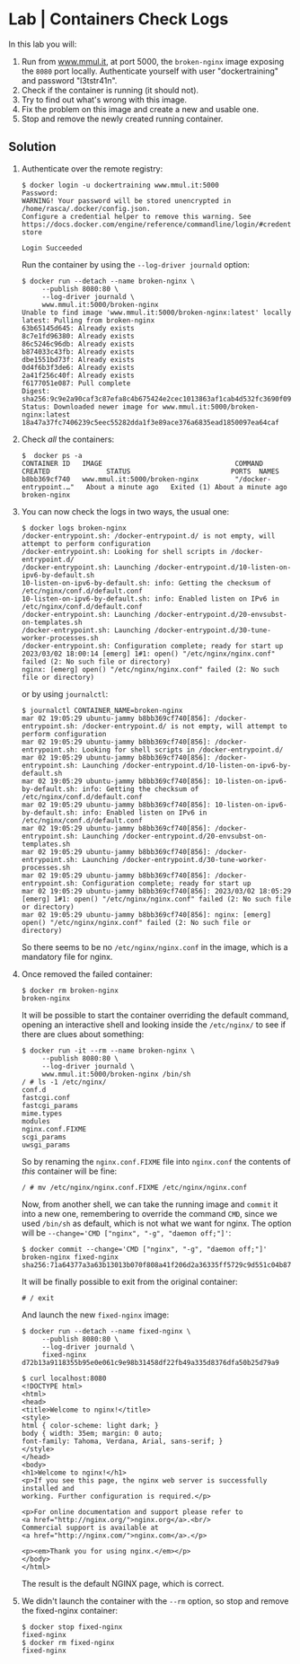 # Lab | Containers Check Logs

In this lab you will:

1. Run from www.mmul.it, at port 5000, the `broken-nginx` image exposing the
   `8080` port locally.
   Authenticate yourself with user "dockertraining" and password "l3tstr41n".
2. Check if the container is running (it should not).
3. Try to find out what's wrong with this image.
4. Fix the problem on this image and create a new and usable one.
5. Stop and remove the newly created running container.

## Solution

1. Authenticate over the remote registry:

   ```console
   $ docker login -u dockertraining www.mmul.it:5000
   Password:
   WARNING! Your password will be stored unencrypted in /home/rasca/.docker/config.json.
   Configure a credential helper to remove this warning. See
   https://docs.docker.com/engine/reference/commandline/login/#credentials-store

   Login Succeeded
   ```

   Run the container by using the `--log-driver journald` option:

   ```console
   $ docker run --detach --name broken-nginx \
        --publish 8080:80 \
        --log-driver journald \
        www.mmul.it:5000/broken-nginx
   Unable to find image 'www.mmul.it:5000/broken-nginx:latest' locally
   latest: Pulling from broken-nginx
   63b65145d645: Already exists
   8c7e1fd96380: Already exists
   86c5246c96db: Already exists
   b874033c43fb: Already exists
   dbe1551bd73f: Already exists
   0d4f6b3f3de6: Already exists
   2a41f256c40f: Already exists
   f6177051e087: Pull complete
   Digest: sha256:9c9e2a90caf3c87efa8c4b675424e2cec1013863af1cab4d532fc3690f09ec0b
   Status: Downloaded newer image for www.mmul.it:5000/broken-nginx:latest
   18a47a37fc7406239c5eec55282dda1f3e89ace376a6835ead1850097ea64caf
   ```

2. Check *all* the containers:

   ```console
   $  docker ps -a
   CONTAINER ID   IMAGE                                 COMMAND                  CREATED              STATUS                         PORTS  NAMES
   b8bb369cf740   www.mmul.it:5000/broken-nginx         "/docker-entrypoint.…"   About a minute ago   Exited (1) About a minute ago         broken-nginx
   ```

3. You can now check the logs in two ways, the usual one:

   ```console
   $ docker logs broken-nginx
   /docker-entrypoint.sh: /docker-entrypoint.d/ is not empty, will attempt to perform configuration
   /docker-entrypoint.sh: Looking for shell scripts in /docker-entrypoint.d/
   /docker-entrypoint.sh: Launching /docker-entrypoint.d/10-listen-on-ipv6-by-default.sh
   10-listen-on-ipv6-by-default.sh: info: Getting the checksum of /etc/nginx/conf.d/default.conf
   10-listen-on-ipv6-by-default.sh: info: Enabled listen on IPv6 in /etc/nginx/conf.d/default.conf
   /docker-entrypoint.sh: Launching /docker-entrypoint.d/20-envsubst-on-templates.sh
   /docker-entrypoint.sh: Launching /docker-entrypoint.d/30-tune-worker-processes.sh
   /docker-entrypoint.sh: Configuration complete; ready for start up
   2023/03/02 18:00:14 [emerg] 1#1: open() "/etc/nginx/nginx.conf" failed (2: No such file or directory)
   nginx: [emerg] open() "/etc/nginx/nginx.conf" failed (2: No such file or directory)
   ```

   or by using `journalctl`:

   ```console
   $ journalctl CONTAINER_NAME=broken-nginx
   mar 02 19:05:29 ubuntu-jammy b8bb369cf740[856]: /docker-entrypoint.sh: /docker-entrypoint.d/ is not empty, will attempt to perform configuration
   mar 02 19:05:29 ubuntu-jammy b8bb369cf740[856]: /docker-entrypoint.sh: Looking for shell scripts in /docker-entrypoint.d/
   mar 02 19:05:29 ubuntu-jammy b8bb369cf740[856]: /docker-entrypoint.sh: Launching /docker-entrypoint.d/10-listen-on-ipv6-by-default.sh
   mar 02 19:05:29 ubuntu-jammy b8bb369cf740[856]: 10-listen-on-ipv6-by-default.sh: info: Getting the checksum of /etc/nginx/conf.d/default.conf
   mar 02 19:05:29 ubuntu-jammy b8bb369cf740[856]: 10-listen-on-ipv6-by-default.sh: info: Enabled listen on IPv6 in /etc/nginx/conf.d/default.conf
   mar 02 19:05:29 ubuntu-jammy b8bb369cf740[856]: /docker-entrypoint.sh: Launching /docker-entrypoint.d/20-envsubst-on-templates.sh
   mar 02 19:05:29 ubuntu-jammy b8bb369cf740[856]: /docker-entrypoint.sh: Launching /docker-entrypoint.d/30-tune-worker-processes.sh
   mar 02 19:05:29 ubuntu-jammy b8bb369cf740[856]: /docker-entrypoint.sh: Configuration complete; ready for start up
   mar 02 19:05:29 ubuntu-jammy b8bb369cf740[856]: 2023/03/02 18:05:29 [emerg] 1#1: open() "/etc/nginx/nginx.conf" failed (2: No such file or directory)
   mar 02 19:05:29 ubuntu-jammy b8bb369cf740[856]: nginx: [emerg] open() "/etc/nginx/nginx.conf" failed (2: No such file or directory)
   ```

   So there seems to be no `/etc/nginx/nginx.conf` in the image, which is a
   mandatory file for nginx.

4. Once removed the failed container:

   ```console
   $ docker rm broken-nginx
   broken-nginx
   ```

   It will be possible to start the container overriding the default command,
   opening an interactive shell and looking inside the `/etc/nginx/` to see if
   there are clues about something:

   ```console
   $ docker run -it --rm --name broken-nginx \
        --publish 8080:80 \
        --log-driver journald \
        www.mmul.it:5000/broken-nginx /bin/sh
   / # ls -1 /etc/nginx/
   conf.d
   fastcgi.conf
   fastcgi_params
   mime.types
   modules
   nginx.conf.FIXME
   scgi_params
   uwsgi_params
   ```

   So by renaming the `nginx.conf.FIXME` file into `nginx.conf` the contents of
   *this* container will be fine:

   ```console
   / # mv /etc/nginx/nginx.conf.FIXME /etc/nginx/nginx.conf
   ```

   Now, from another shell, we can take the running image and `commit` it into a
   new one, remembering to override the command `CMD`, since we used `/bin/sh`
   as default, which is not what we want for nginx.
   The option will be `--change='CMD ["nginx", "-g", "daemon off;"]'`:

   ```console
   $ docker commit --change='CMD ["nginx", "-g", "daemon off;"]' broken-nginx fixed-nginx
   sha256:71a64377a3a63b13013b070f808a41f206d2a36335ff5729c9d551c04b871eab
   ```

   It will be finally possible to exit from the original container:

   ```console
   # / exit
   ```

   And launch the new `fixed-nginx` image:

   ```console
   $ docker run --detach --name fixed-nginx \
        --publish 8080:80 \
        --log-driver journald \
        fixed-nginx
   d72b13a9118355b95e0e061c9e98b31458df22fb49a335d8376dfa50b25d79a9

   $ curl localhost:8080
   <!DOCTYPE html>
   <html>
   <head>
   <title>Welcome to nginx!</title>
   <style>
   html { color-scheme: light dark; }
   body { width: 35em; margin: 0 auto;
   font-family: Tahoma, Verdana, Arial, sans-serif; }
   </style>
   </head>
   <body>
   <h1>Welcome to nginx!</h1>
   <p>If you see this page, the nginx web server is successfully installed and
   working. Further configuration is required.</p>

   <p>For online documentation and support please refer to
   <a href="http://nginx.org/">nginx.org</a>.<br/>
   Commercial support is available at
   <a href="http://nginx.com/">nginx.com</a>.</p>

   <p><em>Thank you for using nginx.</em></p>
   </body>
   </html>
   ```

   The result is the default NGINX page, which is correct.

5. We didn't launch the container with the `--rm` option, so stop and remove the fixed-nginx container:

   ```console
   $ docker stop fixed-nginx
   fixed-nginx
   $ docker rm fixed-nginx
   fixed-nginx
   ```
